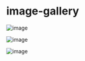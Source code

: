 # image-gallery

![image](https://user-images.githubusercontent.com/116904949/217876094-e700a1c0-ce2d-4e5a-8ee4-4afd2fc589ae.png)

![image](https://user-images.githubusercontent.com/116904949/217876266-682d5063-e93a-46a9-b297-0a93b135000f.png)

![image](https://user-images.githubusercontent.com/116904949/217876373-957e55d0-472f-4917-9d8b-0b20c1bed67c.png)

